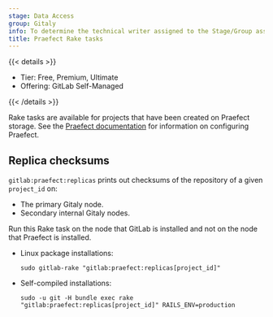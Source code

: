 ```yaml
---
stage: Data Access
group: Gitaly
info: To determine the technical writer assigned to the Stage/Group associated with this page, see https://handbook.gitlab.com/handbook/product/ux/technical-writing/#assignments
title: Praefect Rake tasks
---
```


{{< details >}}

- Tier: Free, Premium, Ultimate
- Offering: GitLab Self-Managed

{{< /details >}}

Rake tasks are available for projects that have been created on Praefect storage. See the
[Praefect documentation](../gitaly/praefect/_index.md) for information on configuring Praefect.

## Replica checksums

`gitlab:praefect:replicas` prints out checksums of the repository of a given `project_id` on:

- The primary Gitaly node.
- Secondary internal Gitaly nodes.

Run this Rake task on the node that GitLab is installed and not on the node that Praefect is installed.

- Linux package installations:

  ```shell
  sudo gitlab-rake "gitlab:praefect:replicas[project_id]"
  ```

- Self-compiled installations:

  ```shell
  sudo -u git -H bundle exec rake "gitlab:praefect:replicas[project_id]" RAILS_ENV=production
  ```
